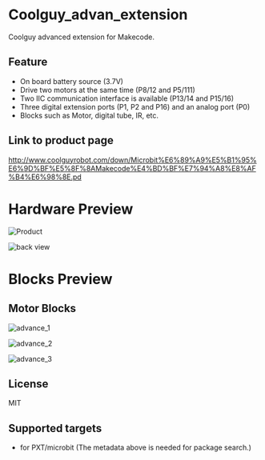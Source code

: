 # Coolguy_advan_extension

Coolguy advanced extension for Makecode.

## Feature

- On board battery source (3.7V)
- Drive two motors at the same time (P8/12 and P5/111)
- Two IIC communication interface is available (P13/14 and P15/16)
- Three digital extension ports (P1, P2 and P16) and an analog port (P0)
- Blocks such as Motor, digital tube, IR, etc. 

## Link to product page

http://www.coolguyrobot.com/down/Microbit%E6%89%A9%E5%B1%95%E6%9D%BF%E5%8F%8AMakecode%E4%BD%BF%E7%94%A8%E8%AF%B4%E6%98%8E.pd

# Hardware Preview

![Product](https://user-images.githubusercontent.com/45141802/98237469-e3f9eb80-1f9f-11eb-971e-f29950cf5374.png)

![back view](https://user-images.githubusercontent.com/45141802/98237479-ea886300-1f9f-11eb-9b50-ffff7823ad7e.jpg)

# Blocks Preview

## Motor Blocks

![advance_1]()

![advance_2]()

![advance_3]()

## License

MIT

## Supported targets

* for PXT/microbit (The metadata above is needed for package search.)

